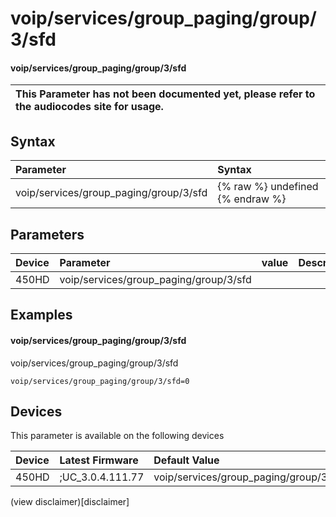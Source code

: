 ﻿---
description: voip/services/group_paging/group/3/sfd
search:
    keywords: ['voip','services','group_paging','group','3','sfd']
---

# voip/services/group_paging/group/3/sfd

#### voip/services/group_paging/group/3/sfd


| This Parameter has not been documented yet, please refer to the audiocodes site for usage.  |
| :--- |

## Syntax
| Parameter | Syntax |
| :--- | :--- |
|voip/services/group_paging/group/3/sfd | {% raw %} undefined {% endraw %} |

## Parameters
|Device|Parameter|value|Description|
|:---|:---|:---|:---|
| 450HD | voip/services/group_paging/group/3/sfd |  |  |

## Examples
#### voip/services/group_paging/group/3/sfd

voip/services/group_paging/group/3/sfd

```
voip/services/group_paging/group/3/sfd=0
```

## Devices
This parameter is available on the following devices

| Device | Latest Firmware | Default Value |
|:---|:---|:---|
| 450HD | ;UC_3.0.4.111.77 | voip/services/group_paging/group/3/sfd=0 

(view disclaimer)[disclaimer]
